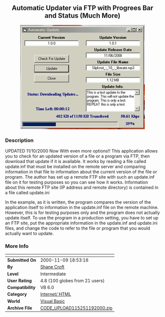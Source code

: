 ﻿<div align="center">

## Automatic Updater via FTP with Progrees Bar and Status \(Much More\)

<img src="PIC20001191857118063.jpg">
</div>

### Description

UPDATED 11/10/2000 Now With even more options!! This application allows you to check for an updated version of a file or a program via FTP, then download that update if it is available. It works by reading a file called update.inf that must be installed on the remote server and comparing information in that file to information about the current version of the file or program. The author has set up a remote FTP site with such an update.inf file on it for testing purposes so you can see how it works. Information about this remote FTP site (IP address and remote directory) is contained in a file called update.ini

In the example, as it is written, the program compares the version of the application itself to information in the update.inf file on the remote machine. However, this is for testing purposes only and the program does not actually update itself. To use the program in a production setting, you have to set up an FTP site, put the appropriate information in the update.inf and update.ini files, and change the code to refer to the file or program that you would actually want to update.
 
### More Info
 


<span>             |<span>
---                |---
**Submitted On**   |2000-11-09 18:53:16
**By**             |[Shane Croft](https://github.com/Planet-Source-Code/PSCIndex/blob/master/ByAuthor/shane-croft.md)
**Level**          |Intermediate
**User Rating**    |4.8 (100 globes from 21 users)
**Compatibility**  |VB 6\.0
**Category**       |[Internet/ HTML](https://github.com/Planet-Source-Code/PSCIndex/blob/master/ByCategory/internet-html__1-34.md)
**World**          |[Visual Basic](https://github.com/Planet-Source-Code/PSCIndex/blob/master/ByWorld/visual-basic.md)
**Archive File**   |[CODE\_UPLOAD115251192000\.zip](https://github.com/Planet-Source-Code/shane-croft-automatic-updater-via-ftp-with-progrees-bar-and-status-much-more__1-12651/archive/master.zip)








